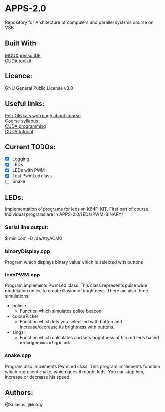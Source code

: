 # APPS-2.0
Repository for Architecture of computers and parallel systems course on VŠB
## Built With
[MCUXpresso IDE](https://www.nxp.com/design/software/development-software/mcuxpresso-software-and-tools/mcuxpresso-integrated-development-environment-ide:MCUXpresso-IDE) </br>
[CUDA toolkit](https://developer.nvidia.com/cuda-downloads)
## Licence:
GNU General Public License v3.0

## Useful links:
[Petr Olivka's web page about course](http://poli.cs.vsb.cz/edu/apps) </br>
[Course syllabus](http://poli.cs.vsb.cz/edu/apps/lab/apps-syllabus.pdf) </br>
[CUDA programming](http://poli.cs.vsb.cz/edu/apps/cuda/cuda-programming.pdf) </br>
[CUDA tutorial](https://developer.nvidia.com/cuda-education-training)

## Current TODOs:
- [X] Logging
- [X] LEDs
- [X] LEDs with PWM
- [X] Test PwmLed class
- [ ] Snake 

## LEDs:
Implementation of programs for leds on K64F-KIT. First part of course. Individual programs are in APPS-2.0/LEDs/PWM-BINARY/
### Serial line output: 
$ minicom -D /dev/ttyACM0
### binaryDisplay.cpp
Program which displays binary value which is selected with buttons
### ledsPWM.cpp
Program implements PwmLed class. This class represents pulse wide modulation on led to create illusion of brightness.
There are also three simulations:
- policie
    - Function which simulates police beacon.
- colourPicker
    - Function which lets you select led with button and increase/decrease its brightness with buttons.
- singal
    - Function which calculates and sets brightness of top red leds based on brighntess of rgb led.
### snake.cpp
Program also implements PwmLed class. This program implements function which represent snake, which goes throught leds.
You can stop him, increase or decrease his speed.
## Authors:
@Kulasus, @lolray
